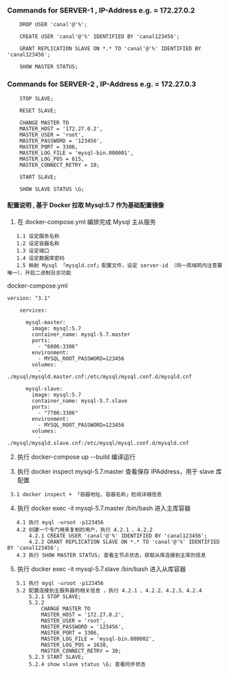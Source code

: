 ### Commands for SERVER-1 , IP-Address e.g. = 172.27.0.2

```
    DROP USER 'canal'@'%';

    CREATE USER 'canal'@'%' IDENTIFIED BY 'canal123456';

    GRANT REPLICATION SLAVE ON *.* TO 'canal'@'%' IDENTIFIED BY 'canal123456';

    SHOW MASTER STATUS;
```

### Commands for SERVER-2 , IP-Address e.g. = 172.27.0.3

```
    STOP SLAVE;

    RESET SLAVE;

    CHANGE MASTER TO
    MASTER_HOST = '172.27.0.2',
    MASTER_USER = 'root',
    MASTER_PASSWORD = '123456',
    MASTER_PORT = 3306,
    MASTER_LOG_FILE = 'mysql-bin.000001',
    MASTER_LOG_POS = 615,
    MASTER_CONNECT_RETRY = 10;

    START SLAVE;

    SHOW SLAVE STATUS \G;
```

#### 配置说明 , 基于 Docker 拉取 Mysql:5.7 作为基础配置镜像

1. 在 docker-compose.yml 编排完成 Mysql 主从服务

```
   1.1 设定服务名称
   1.2 设定容器名称
   1.3 设定端口
   1.4 设定数据库密码
   1.5 映射 Mysql 「mysqld.cnf」配置文件，设定 server-id （同一局域网内注意要唯一）、开启二进制日志功能
```

docker-compose.yml

```
version: "3.1"

    services:

      mysql-master:
        image: mysql:5.7
        container_name: mysql-5.7.master
        ports:
          - "6606:3306"
        environment:
          - MYSQL_ROOT_PASSWORD=123456
        volumes:
          - ./mysql/mysqld.master.cnf:/etc/mysql/mysql.conf.d/mysqld.cnf

      mysql-slave:
        image: mysql:5.7
        container_name: mysql-5.7.slave
        ports:
          - "7706:3306"
        environment:
          - MYSQL_ROOT_PASSWORD=123456
        volumes:
          - ./mysql/mysqld.slave.cnf:/etc/mysql/mysql.conf.d/mysqld.cnf
```

2. 执行 docker-compose up --build 编译运行

3. 执行 docker inspect mysql-5.7.master 查看保存 IPAddress，用于 slave 库 配置

```
 3.1 docker inspect + 「容器地址、容器名称」检阅详细信息
```

4. 执行 docker exec -it mysql-5.7.master /bin/bash 进入主库容器

```
   4.1 执行 myql -uroot -p123456
   4.2 创建一个专门用来复制的用户，执行 4.2.1 、4.2.2
       4.2.1 CREATE USER 'canal'@'%' IDENTIFIED BY 'canal123456';
       4.2.2 GRANT REPLICATION SLAVE ON *.* TO 'canal'@'%' IDENTIFIED BY 'canal123456';
   4.3 执行 SHOW MASTER STATUS; 查看主节点状态，获取从库连接到主库的信息
```

5. 执行 docker exec -it mysql-5.7.slave /bin/bash 进入从库容器

```
   5.1 执行 myql -uroot -p123456
   5.2 配置连接到主服务器的相关信息 ，执行 4.2.1 、4.2.2、4.2.3、4.2.4
       5.2.1 STOP SLAVE;
       5.2.2
           CHANGE MASTER TO
           MASTER_HOST = '172.27.0.2',
           MASTER_USER = 'root',
           MASTER_PASSWORD = '123456',
           MASTER_PORT = 3306,
           MASTER_LOG_FILE = 'mysql-bin.000002',
           MASTER_LOG_POS = 1638,
           MASTER_CONNECT_RETRY = 30;
       5.2.3 START SLAVE;
       5.2.4 show slave status \G; 查看同步状态
```
